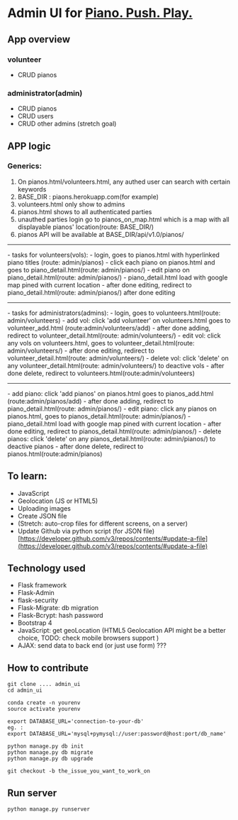 # Admin UI for [Piano. Push. Play.](http://www.pianopushplay.com)

## App overview
### volunteer
 - CRUD pianos 
### administrator(admin)
 - CRUD pianos
 - CRUD users
 - CRUD other admins (stretch goal)


## APP logic
### Generics:
1. On pianos.html/volunteers.html, any authed user can search with certain keywords
2. BASE_DIR : piaons.herokuapp.com(for example)
3. volunteers.html only show to admins
4. pianos.html shows to all authenticated parties
5. unauthed parties login go to pianos_on_map.html which is a map with all displayable pianos' location(route: BASE_DIR/) 
5. pianos API will be available at BASE_DIR/api/v1.0/pianos/

<hr>
 - tasks for volunteers(vols):
    - login, goes to pianos.html with hyperlinked piano titles (route: admin/pianos)
    - click each piano on pianos.html and goes to piano_detail.html(route: admin/pianos/<int: piano_id>)
    - edit piano on piano_detail.html(route: admin/pianos/<int:piano_id>)
        - piano_detail.html load with google map pined with current location
        - after done editing, redirect to piano_detail.html(route: admin/pianos/<int: pianos_id>) after done editing
   <hr> 
- tasks for administrators(admins):
    - login, goes to volunteers.html(route: admin/volunteers)  
    - add vol: click 'add volunteer' on volunteers.html goes to volunteer_add.html (route:admin/volunteers/add)
        - after done adding, redirect to volunteer_detail.html(route: admin/volunteers/<int: vol_id>)
    - edit vol: click any vols on volunteers.html, goes to volunteer_detail.html(route: admin/volunteers/<int: vol_id>) 
        - after done editing, redirect to volunteer_detail.html(route: admin/volunteers/<int: vol_id>)
    - delete vol: click 'delete' on any volunteer_detail.html(route: admin/volunteers/<int: vol_id>) to deactive vols
        - after done delete, redirect to volunteers.html(route:admin/volunteers)
    <hr/>
    - add piano: click 'add pianos' on pianos.html goes to pianos_add.html (route:admin/pianos/add)
        - after done adding, redirect to piano_detail.html(route: admin/pianos/<int: piano_id>)
    - edit piano: click any pianos on pianos.html, goes to pianos_detail.html(route: admin/pianos/<int: piano_id>) 
        - piano_detail.html load with google map pined with current location
        - after done editing, redirect to pianos_detail.html(route: admin/pianos/<int: piano_id>)
    - delete pianos: click 'delete' on any pianos_detail.html(route: admin/pianos/<int: piano_id>) to deactive pianos
        - after done delete, redirect to pianos.html(route:admin/pianos)
 
## To learn:

* JavaScript
* Geolocation (JS or HTML5)
* Uploading images
* Create JSON file
* (Stretch: auto-crop files for different screens, on a server)
* Update Github via python script (for JSON file) [https://developer.github.com/v3/repos/contents/#update-a-file](https://developer.github.com/v3/repos/contents/#update-a-file) 


## Technology used

- Flask framework
- Flask-Admin
- flask-security
- Flask-Migrate: db migration
- Flask-Bcrypt: hash password
- Bootstrap 4 
- JavaScript: get geoLocation (HTML5 Geolocation API might be a better choice, TODO: check mobile browsers support )
- AJAX: send data to back end (or just use form) ???
    

## How to contribute
```
git clone .... admin_ui
cd admin_ui

conda create -n yourenv
source activate yourenv

export DATABASE_URL='connection-to-your-db'
eg. :
export DATABASE_URL='mysql+pymysql://user:password@host:port/db_name'

python manage.py db init
python manage.py db migrate
python manage.py db upgrade

git checkout -b the_issue_you_want_to_work_on
```

## Run server
```
python manage.py runserver 
```

